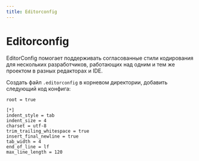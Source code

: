 ```yaml
---
title: Editorconfig
---
```


# Editorconfig

EditorConfig помогает поддерживать согласованные стили кодирования для нескольких разработчиков, работающих над одним и тем же проектом в разных редакторах и IDE.

Создать файл `.editorconfig` в корневом директории, добавить следующий код конфига:

```
root = true

[*]
indent_style = tab
indent_size = 4
charset = utf-8
trim_trailing_whitespace = true
insert_final_newline = true
tab_width = 4
end_of_line = lf
max_line_length = 120

```
